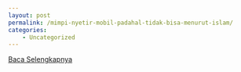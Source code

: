 ```yaml
---
layout: post
permalink: /mimpi-nyetir-mobil-padahal-tidak-bisa-menurut-islam/
categories:
    - Uncategorized
---
```


[Baca Selengkapnya](/06)